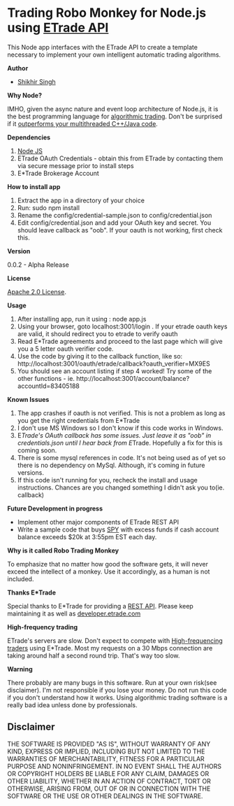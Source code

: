 # Trading Robo Monkey for Node.js using [ETrade API](https://developer.etrade.com/)

This Node app interfaces with the ETrade API to create a template necessary to implement your own intelligent automatic trading algorithms. 

**Author** 

* [Shikhir Singh](http://www.shikhir.com/)


**Why Node?**

IMHO, given the async nature and event loop architecture of Node.js, it is the best programming language for [algorithmic trading](http://en.wikipedia.org/wiki/Algorithmic_trading). Don't be surprised if it [outperforms your multithreaded C++/Java code](http://strongloop.com/strongblog/node-js-is-faster-than-java/). 

**Dependencies**

1. [Node JS](http://nodejs.org/)
2. ETrade OAuth Credentials - obtain this from ETrade by contacting them via secure message prior to install steps
3. E*Trade Brokerage Account

**How to install app**

1. Extract the app in a directory of your choice
2. Run: sudo npm install
3. Rename the config/credential-sample.json to config/credential.json
4. Edit config/credential.json and add your OAuth key and secret. You should leave callback as "oob". If your oauth is not working, first check this.



**Version**

0.0.2 - Alpha Release

**License**

[Apache 2.0 License](http://www.apache.org/licenses/LICENSE-2.0.html).


**Usage**

1. After installing app, run it using : node app.js
2. Using your browser, goto localhost:3001/login . If your etrade oauth keys are valid, it should redirect you to etrade to verify oauth
3. Read E*Trade agreements and proceed to the last page which will give you a 5 letter oauth verifier code. 
4. Use the code by giving it to the callback function, like so: http://localhost:3001/oauth/etrade/callback?oauth_verifier=MX9ES
5. You should see an account listing if step 4 worked! Try some of the other functions - ie. http://localhost:3001/account/balance?accountId=83405188

**Known Issues**

1. The app crashes if oauth is not verified. This is not a problem as long as you get the right credentials from E*Trade
2. I don't use MS Windows so I don't know if this code works in Windows.
3. E*Trade's OAuth callback has some issues. Just leave it as "oob" in credentials.json until I hear back from E*Trade. Hopefully a fix for this is coming soon. 
4. There is some mysql references in code. It's not being used as of yet so there is no dependency on MySql. Although, it's coming in future versions.
5. If this code isn't running for you, recheck the install and usage instructions. Chances are you changed something I didn't ask you to(ie. callback)

**Future Development in progress**

* Implement other major components of ETrade REST API
* Write a sample code that buys [SPY](http://finance.yahoo.com/q?s=SPY) with excess funds if cash account balance exceeds $20k at 3:55pm EST each day.

**Why is it called Robo Trading Monkey**

To emphasize that no matter how good the software gets, it will never exceed the intellect of a monkey. Use it accordingly, as a human is not included. 

**Thanks E*Trade**

Special thanks to E*Trade for providing a [REST API](https://content.etrade.com/etrade/estation/pdf/API_Technical_Documentation.pdf). Please keep maintaining it as well as [developer.etrade.com](https://developer.etrade.com/)

**High-frequency trading**

ETrade's servers are slow. Don't expect to compete with [High-frequencing traders](http://en.wikipedia.org/wiki/High-frequency_trading) using E*Trade. Most my requests on a 30 Mbps connection are taking around half a second round trip. That's way too slow.

**Warning**

There probably are many bugs in this software. Run at your own risk(see disclaimer). I'm not responsible if you lose your money. Do not run this code if you don't understand how it works. Using algorithmic trading software is a really bad idea unless done by professionals.

## Disclaimer

THE SOFTWARE IS PROVIDED "AS IS", WITHOUT WARRANTY OF ANY KIND, EXPRESS OR IMPLIED, INCLUDING 
BUT NOT LIMITED TO THE WARRANTIES OF MERCHANTABILITY, FITNESS FOR A PARTICULAR PURPOSE 
AND NONINFRINGEMENT. IN NO EVENT SHALL THE AUTHORS OR COPYRIGHT HOLDERS BE LIABLE FOR 
ANY CLAIM, DAMAGES OR OTHER LIABILITY, WHETHER IN AN ACTION OF CONTRACT, TORT OR 
OTHERWISE, ARISING FROM, OUT OF OR IN CONNECTION WITH THE SOFTWARE OR THE USE OR 
OTHER DEALINGS IN THE SOFTWARE.